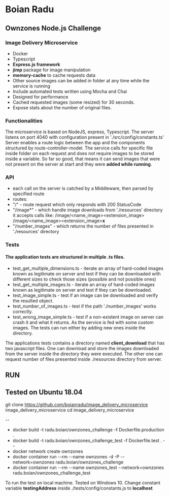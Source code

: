 # Boian Radu #
## Ownzones Node.js Challenge ##

### Image Delivery Microservice ###
* Docker
* Typescript
* **Express.js framework**
* **jimp** package for image manipulation
* **memory-cache** to cache requests data
* Other source images can be added in folder at any time while the service is running
* Include automated tests written using Mocha and Chai
* Designed for performance
* Cached requested images (some resized) for 30 seconds.
* Expose stats about the number of original files.

### Functionalities ###
The microservice is based on NodeJS, express, Typescript.
The server listens on port 4040 with configuration present in './src/config/constants.ts'
Server enables a route logic between the app and the components structured by route-controller-model.
The service calls for specific file inside folder on each request and does not require images to be stored inside a variable. So far so good, that means it can send images that were not present on the server at start and they were **added while running**.


### API ###
* each call on the server is catched by a Middleware, then parsed by specified route
* routes:
* "/" - route request which only responds with 200 StatusCode
* "/image*" - which handle image downloads from './resources' directory
    it accepts calls like:
        /image/<name_image><extension_image>
        /image/<name_image><extension_image><width>**x**<height>
* "/number_images" - which returns the number of files presented in './resources' directory

### Tests ###
#### The application tests are structured in multiple **.ts** files. ####
* test_get_multiple_dimensions.ts - iterate an array of hard-coded images known as legitimate on server and test if they can be downloaded with different sizes to check those sizes (possible and not possible ones)
* test_get_multiple_images.ts - iterate an array of hard-coded images known as legitimate on server and test if they can be downloaded.
* test_image_simple.ts - test if an image can be downloaded and verify the resulted object.
* test_number_of_images.ts - test if the path './number_images' works correctly.
* test_wrong_image_simple.ts - test if a non-existent image on server can crash it and what it returns.
As the service is fed with some custom images. The tests can run either by adding new ones inside the directory.

The applications tests contains a directory named **client_download** that has two javascript files. One can download and store the images downloaded from the server inside the directory they were executed. The other one can request number of files presented inside ./resources directory from server. 

## RUN ##
Tested on Ubuntu 18.04
--
git clone https://github.com/boianradu/image_delivery_microservice image_delivery_microservice
cd image_delivery_microservice

--
* docker build -t radu.boian/ownzones_challenge -f Dockerfile.production .
* docker build -t radu.boian/ownzones_challenge_test -f Dockerfile.test .
--
* docker network create ownzones
* docker container run --rm --name ownzones -d -P --network=ownzones radu.boian/ownzones_challenge
* docker container run --rm --name ownzones_test  --network=ownzones radu.boian/ownzones_challenge_test

To run the test on local machine.
Tested on Windows 10.
Change constant variable **testingAddress** inside ./tests/config/constants.js to **localhost**